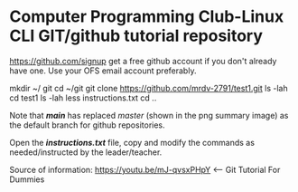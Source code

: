 # Computer Programming Club-Linux CLI GIT/github tutorial repository

https://github.com/signup get a free github account if you don't already have one. Use your OFS email account preferably.

mkdir ~/ git
cd ~/git
git clone https://github.com/mrdv-2791/test1.git
ls -lah
cd test1
ls -lah
less instructions.txt
cd ..

Note that <b><i>main</i></b> has replaced <i>master</i> (shown in the png summary image) as the default branch for github repositories.

Open the <b><i>instructions.txt</i></b> file, copy and modify the commands as needed/instructed by the leader/teacher.

Source of information:
https://youtu.be/mJ-qvsxPHpY <-- Git Tutorial For Dummies
